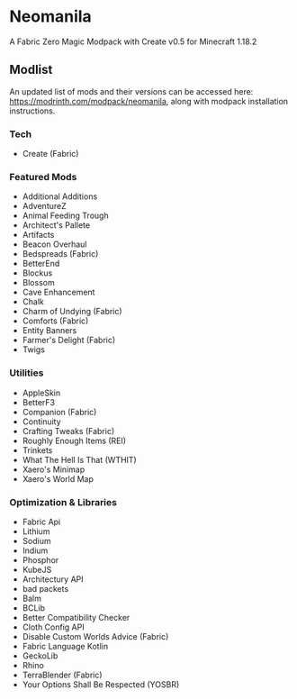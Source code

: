 # Neomanila

A Fabric Zero Magic Modpack with Create v0.5 for Minecraft 1.18.2

## Modlist
An updated list of mods and their versions can be accessed here: https://modrinth.com/modpack/neomanila, along with modpack installation instructions.

### Tech
- Create (Fabric)

### Featured Mods
- Additional Additions
- AdventureZ
- Animal Feeding Trough
- Architect's Pallete
- Artifacts
- Beacon Overhaul
- Bedspreads (Fabric)
- BetterEnd
- Blockus
- Blossom
- Cave Enhancement
- Chalk
- Charm of Undying (Fabric)
- Comforts (Fabric)
- Entity Banners
- Farmer's Delight (Fabric)
- Twigs

### Utilities
- AppleSkin
- BetterF3
- Companion (Fabric)
- Continuity
- Crafting Tweaks (Fabric)
- Roughly Enough Items (REI)
- Trinkets
- What The Hell Is That (WTHIT)
- Xaero's Minimap
- Xaero's World Map

### Optimization & Libraries
- Fabric Api
- Lithium
- Sodium
- Indium
- Phosphor
- KubeJS
- Architectury API
- bad packets
- Balm
- BCLib
- Better Compatibility Checker
- Cloth Config API
- Disable Custom Worlds Advice (Fabric)
- Fabric Language Kotlin
- GeckoLib
- Rhino
- TerraBlender (Fabric)
- Your Options Shall Be Respected (YOSBR)
